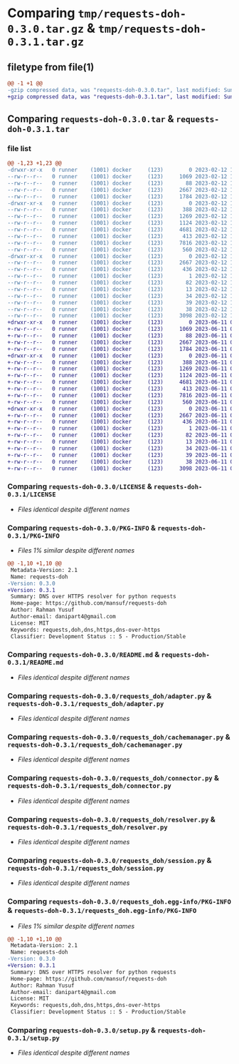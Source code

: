 # Comparing `tmp/requests-doh-0.3.0.tar.gz` & `tmp/requests-doh-0.3.1.tar.gz`

## filetype from file(1)

```diff
@@ -1 +1 @@
-gzip compressed data, was "requests-doh-0.3.0.tar", last modified: Sun Feb 12 15:21:55 2023, max compression
+gzip compressed data, was "requests-doh-0.3.1.tar", last modified: Sun Jun 11 05:06:23 2023, max compression
```

## Comparing `requests-doh-0.3.0.tar` & `requests-doh-0.3.1.tar`

### file list

```diff
@@ -1,23 +1,23 @@
-drwxr-xr-x   0 runner    (1001) docker     (123)        0 2023-02-12 15:21:55.782502 requests-doh-0.3.0/
--rw-r--r--   0 runner    (1001) docker     (123)     1069 2023-02-12 15:21:44.000000 requests-doh-0.3.0/LICENSE
--rw-r--r--   0 runner    (1001) docker     (123)       88 2023-02-12 15:21:44.000000 requests-doh-0.3.0/MANIFEST.in
--rw-r--r--   0 runner    (1001) docker     (123)     2667 2023-02-12 15:21:55.782502 requests-doh-0.3.0/PKG-INFO
--rw-r--r--   0 runner    (1001) docker     (123)     1784 2023-02-12 15:21:44.000000 requests-doh-0.3.0/README.md
-drwxr-xr-x   0 runner    (1001) docker     (123)        0 2023-02-12 15:21:55.782502 requests-doh-0.3.0/requests_doh/
--rw-r--r--   0 runner    (1001) docker     (123)      388 2023-02-12 15:21:44.000000 requests-doh-0.3.0/requests_doh/__init__.py
--rw-r--r--   0 runner    (1001) docker     (123)     1269 2023-02-12 15:21:44.000000 requests-doh-0.3.0/requests_doh/adapter.py
--rw-r--r--   0 runner    (1001) docker     (123)     1124 2023-02-12 15:21:44.000000 requests-doh-0.3.0/requests_doh/cachemanager.py
--rw-r--r--   0 runner    (1001) docker     (123)     4681 2023-02-12 15:21:44.000000 requests-doh-0.3.0/requests_doh/connector.py
--rw-r--r--   0 runner    (1001) docker     (123)      413 2023-02-12 15:21:44.000000 requests-doh-0.3.0/requests_doh/exceptions.py
--rw-r--r--   0 runner    (1001) docker     (123)     7816 2023-02-12 15:21:44.000000 requests-doh-0.3.0/requests_doh/resolver.py
--rw-r--r--   0 runner    (1001) docker     (123)      560 2023-02-12 15:21:44.000000 requests-doh-0.3.0/requests_doh/session.py
-drwxr-xr-x   0 runner    (1001) docker     (123)        0 2023-02-12 15:21:55.782502 requests-doh-0.3.0/requests_doh.egg-info/
--rw-r--r--   0 runner    (1001) docker     (123)     2667 2023-02-12 15:21:55.000000 requests-doh-0.3.0/requests_doh.egg-info/PKG-INFO
--rw-r--r--   0 runner    (1001) docker     (123)      436 2023-02-12 15:21:55.000000 requests-doh-0.3.0/requests_doh.egg-info/SOURCES.txt
--rw-r--r--   0 runner    (1001) docker     (123)        1 2023-02-12 15:21:55.000000 requests-doh-0.3.0/requests_doh.egg-info/dependency_links.txt
--rw-r--r--   0 runner    (1001) docker     (123)       82 2023-02-12 15:21:55.000000 requests-doh-0.3.0/requests_doh.egg-info/requires.txt
--rw-r--r--   0 runner    (1001) docker     (123)       13 2023-02-12 15:21:55.000000 requests-doh-0.3.0/requests_doh.egg-info/top_level.txt
--rw-r--r--   0 runner    (1001) docker     (123)       34 2023-02-12 15:21:44.000000 requests-doh-0.3.0/requirements-docs.txt
--rw-r--r--   0 runner    (1001) docker     (123)       39 2023-02-12 15:21:44.000000 requests-doh-0.3.0/requirements.txt
--rw-r--r--   0 runner    (1001) docker     (123)       38 2023-02-12 15:21:55.782502 requests-doh-0.3.0/setup.cfg
--rw-r--r--   0 runner    (1001) docker     (123)     3098 2023-02-12 15:21:44.000000 requests-doh-0.3.0/setup.py
+drwxr-xr-x   0 runner    (1001) docker     (123)        0 2023-06-11 05:06:23.849029 requests-doh-0.3.1/
+-rw-r--r--   0 runner    (1001) docker     (123)     1069 2023-06-11 05:06:10.000000 requests-doh-0.3.1/LICENSE
+-rw-r--r--   0 runner    (1001) docker     (123)       88 2023-06-11 05:06:10.000000 requests-doh-0.3.1/MANIFEST.in
+-rw-r--r--   0 runner    (1001) docker     (123)     2667 2023-06-11 05:06:23.849029 requests-doh-0.3.1/PKG-INFO
+-rw-r--r--   0 runner    (1001) docker     (123)     1784 2023-06-11 05:06:10.000000 requests-doh-0.3.1/README.md
+drwxr-xr-x   0 runner    (1001) docker     (123)        0 2023-06-11 05:06:23.849029 requests-doh-0.3.1/requests_doh/
+-rw-r--r--   0 runner    (1001) docker     (123)      388 2023-06-11 05:06:10.000000 requests-doh-0.3.1/requests_doh/__init__.py
+-rw-r--r--   0 runner    (1001) docker     (123)     1269 2023-06-11 05:06:10.000000 requests-doh-0.3.1/requests_doh/adapter.py
+-rw-r--r--   0 runner    (1001) docker     (123)     1124 2023-06-11 05:06:10.000000 requests-doh-0.3.1/requests_doh/cachemanager.py
+-rw-r--r--   0 runner    (1001) docker     (123)     4681 2023-06-11 05:06:10.000000 requests-doh-0.3.1/requests_doh/connector.py
+-rw-r--r--   0 runner    (1001) docker     (123)      413 2023-06-11 05:06:10.000000 requests-doh-0.3.1/requests_doh/exceptions.py
+-rw-r--r--   0 runner    (1001) docker     (123)     7816 2023-06-11 05:06:10.000000 requests-doh-0.3.1/requests_doh/resolver.py
+-rw-r--r--   0 runner    (1001) docker     (123)      560 2023-06-11 05:06:10.000000 requests-doh-0.3.1/requests_doh/session.py
+drwxr-xr-x   0 runner    (1001) docker     (123)        0 2023-06-11 05:06:23.849029 requests-doh-0.3.1/requests_doh.egg-info/
+-rw-r--r--   0 runner    (1001) docker     (123)     2667 2023-06-11 05:06:23.000000 requests-doh-0.3.1/requests_doh.egg-info/PKG-INFO
+-rw-r--r--   0 runner    (1001) docker     (123)      436 2023-06-11 05:06:23.000000 requests-doh-0.3.1/requests_doh.egg-info/SOURCES.txt
+-rw-r--r--   0 runner    (1001) docker     (123)        1 2023-06-11 05:06:23.000000 requests-doh-0.3.1/requests_doh.egg-info/dependency_links.txt
+-rw-r--r--   0 runner    (1001) docker     (123)       82 2023-06-11 05:06:23.000000 requests-doh-0.3.1/requests_doh.egg-info/requires.txt
+-rw-r--r--   0 runner    (1001) docker     (123)       13 2023-06-11 05:06:23.000000 requests-doh-0.3.1/requests_doh.egg-info/top_level.txt
+-rw-r--r--   0 runner    (1001) docker     (123)       34 2023-06-11 05:06:10.000000 requests-doh-0.3.1/requirements-docs.txt
+-rw-r--r--   0 runner    (1001) docker     (123)       39 2023-06-11 05:06:10.000000 requests-doh-0.3.1/requirements.txt
+-rw-r--r--   0 runner    (1001) docker     (123)       38 2023-06-11 05:06:23.849029 requests-doh-0.3.1/setup.cfg
+-rw-r--r--   0 runner    (1001) docker     (123)     3098 2023-06-11 05:06:10.000000 requests-doh-0.3.1/setup.py
```

### Comparing `requests-doh-0.3.0/LICENSE` & `requests-doh-0.3.1/LICENSE`

 * *Files identical despite different names*

### Comparing `requests-doh-0.3.0/PKG-INFO` & `requests-doh-0.3.1/PKG-INFO`

 * *Files 1% similar despite different names*

```diff
@@ -1,10 +1,10 @@
 Metadata-Version: 2.1
 Name: requests-doh
-Version: 0.3.0
+Version: 0.3.1
 Summary: DNS over HTTPS resolver for python requests
 Home-page: https://github.com/mansuf/requests-doh
 Author: Rahman Yusuf
 Author-email: danipart4@gmail.com
 License: MIT
 Keywords: requests,doh,dns,https,dns-over-https
 Classifier: Development Status :: 5 - Production/Stable
```

### Comparing `requests-doh-0.3.0/README.md` & `requests-doh-0.3.1/README.md`

 * *Files identical despite different names*

### Comparing `requests-doh-0.3.0/requests_doh/adapter.py` & `requests-doh-0.3.1/requests_doh/adapter.py`

 * *Files identical despite different names*

### Comparing `requests-doh-0.3.0/requests_doh/cachemanager.py` & `requests-doh-0.3.1/requests_doh/cachemanager.py`

 * *Files identical despite different names*

### Comparing `requests-doh-0.3.0/requests_doh/connector.py` & `requests-doh-0.3.1/requests_doh/connector.py`

 * *Files identical despite different names*

### Comparing `requests-doh-0.3.0/requests_doh/resolver.py` & `requests-doh-0.3.1/requests_doh/resolver.py`

 * *Files identical despite different names*

### Comparing `requests-doh-0.3.0/requests_doh/session.py` & `requests-doh-0.3.1/requests_doh/session.py`

 * *Files identical despite different names*

### Comparing `requests-doh-0.3.0/requests_doh.egg-info/PKG-INFO` & `requests-doh-0.3.1/requests_doh.egg-info/PKG-INFO`

 * *Files 1% similar despite different names*

```diff
@@ -1,10 +1,10 @@
 Metadata-Version: 2.1
 Name: requests-doh
-Version: 0.3.0
+Version: 0.3.1
 Summary: DNS over HTTPS resolver for python requests
 Home-page: https://github.com/mansuf/requests-doh
 Author: Rahman Yusuf
 Author-email: danipart4@gmail.com
 License: MIT
 Keywords: requests,doh,dns,https,dns-over-https
 Classifier: Development Status :: 5 - Production/Stable
```

### Comparing `requests-doh-0.3.0/setup.py` & `requests-doh-0.3.1/setup.py`

 * *Files identical despite different names*

